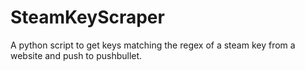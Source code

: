 SteamKeyScraper
===============

A python script to get keys matching the regex of a steam key from a website and push to pushbullet. 
